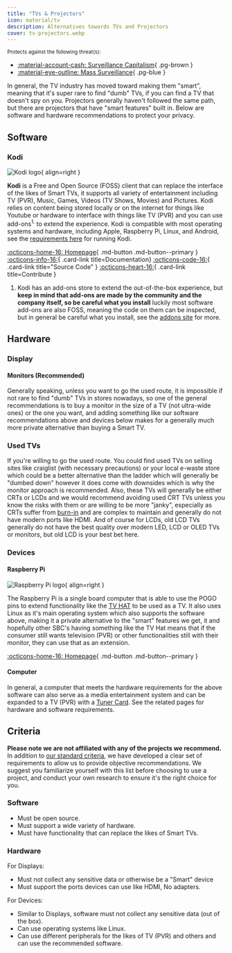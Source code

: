 ```yaml
---
title: "TVs & Projectors"
icon: material/tv 
description: Alternatives towards TVs and Projectors 
cover: tv-projectors.webp
---
```

<!---If material/tv exists otherwise change--->
<small>Protects against the following threat(s):</small>

- [:material-account-cash: Surveillance Capitalism](basics/common-threats.md#surveillance-as-a-business-model){ .pg-brown }
- [:material-eye-outline: Mass Surveillance](basics/common-threats.md#mass-surveillance-programs){ .pg-blue }

In general, the TV industry has moved toward making them "smart", meaning that it's super rare to find "dumb" TVs, if you can find a TV that doesn't spy on you. Projectors generally haven't followed the same path, but there are projectors that have "smart features" built in. Below are software and hardware recommendations to protect your privacy.

## Software

### Kodi

<div class="admonition recommendation" markdown>

![Kodi logo](assets/img/tv-projectors/kodi.svg){ align=right }

**Kodi** is a Free and Open Source (FOSS) client that can replace the interface of the likes of Smart TVs, it supports all variety of entertainment including TV (PVR), Music, Games, Videos (TV Shows, Movies) and Pictures. Kodi relies on content being stored locally or on the internet for things like Youtube or hardware to interface with things like TV (PVR) and you can use add-ons<sup>1.</sup> to extend the experience. Kodi is compatible with most operating systems and hardware, including Apple, Raspberry Pi, Linux, and Android, see the [requirements here](https://kodi.wiki/view/Supported_hardware) for running Kodi.

[:octicons-home-16: Homepage](https://kodi.tv){ .md-button .md-button--primary }
[:octicons-info-16:](https://kodi.wiki/){ .card-link title=Documentation}
[:octicons-code-16:](https://github.com/xbmc/xbmc){ .card-link title="Source Code" }
[:octicons-heart-16:](https://kodi.tv/contribute/){ .card-link title=Contribute }

</details>

</div>

1. Kodi has an add-ons store to extend the out-of-the-box experience, but **keep in mind that add-ons are made by the community and the company itself, so be careful what you install** luckily most software add-ons are also FOSS, meaning the code on them can be inspected, but in general be careful what you install, see the [addons site](https://kodi.tv/addons/) for more.


## Hardware
### Display
#### Monitors (Recommended)
Generally speaking, unless you want to go the used route, it is impossible if not rare to find "dumb" TVs in stores nowadays, so one of the general recommendations is to buy a monitor in the size of a TV (not ultra-wide ones) or the one you want, and adding something like our software recommendations above and devices below makes for a generally much more private alternative than buying a Smart TV.
### Used TVs
If you're willing to go the used route. You could find used TVs on selling sites like craiglist (with necessary precautions) or your local e-waste store which could be a better alternative than the ladder which will generally be "dumbed down" however it does come with downsides which is why the monitor approach is recommended. Also, these TVs will generally be either CRTs or LCDs and we would recommend avoiding used CRT TVs unless you know the risks with them or are willing to be more "janky", especially as CRTs suffer from [burn-in](https://en.wikipedia.org/wiki/Screen_burn-in) and are complex to maintain and generally do not have modern ports like HDMI. And of course for LCDs, old LCD TVs generally do not have the best quality over modern LED, LCD or OLED TVs or monitors, but old LCD is your best bet here.

### Devices
#### Raspberry Pi

<div class="admonition recommendation" markdown>

![Raspberry Pi logo](assets/img/tv-projectors/raspberrypi.svg){ align=right }

The Raspberry Pi is a single board computer that is able to use the POGO pins to extend functionality like the [TV HAT](https://www.raspberrypi.com/products/raspberry-pi-tv-hat/) to be used as a TV. It also uses Linux as it's main operating system which also supports the software above, making it a private alternative to the "smart" features we get, it and hopefully other SBC's having something like the TV Hat means that if the consumer still wants television (PVR) or other functionalities still with their monitor, they can use that as an extension.

[:octicons-home-16: Homepage](https://www.raspberrypi.com/){ .md-button .md-button--primary }

</details>

</div>

#### Computer
In general, a computer that meets the hardware requirements for the above software can also serve as a media entertainment system and can be expanded to a TV (PVR) with a [Tuner Card](https://kodi.wiki/view/PVR/Tuner_cards). See the related pages for hardware and software requirements.

## Criteria

**Please note we are not affiliated with any of the projects we recommend.** In addition to [our standard criteria](about/criteria.md), we have developed a clear set of requirements to allow us to provide objective recommendations. We suggest you familiarize yourself with this list before choosing to use a project, and conduct your own research to ensure it's the right choice for you.

### Software
- Must be open source.
- Must support a wide variety of hardware.
- Must have functionality that can replace the likes of Smart TVs.
### Hardware
For Displays:
- Must not collect any sensitive data or otherwise be a "Smart" device
- Must support the ports devices can use like HDMI, No adapters.

For Devices:
- Similar to Displays, software must not collect any sensitive data (out of the box).
- Can use operating systems like Linux. 
- Can use different peripherals for the likes of TV (PVR) and others and can use the recommended software.
<!--- Feel free to help with the criteria, I'm not sure PG's stance on those I'm going on my own --->
